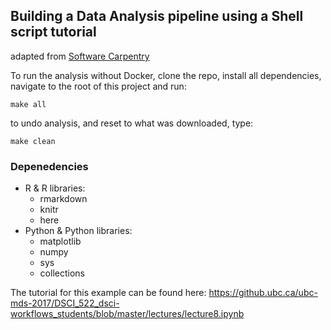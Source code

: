 ## Building a Data Analysis pipeline using a Shell script tutorial
adapted from [Software Carpentry](http://software-carpentry.org/)

To run the analysis without Docker, clone the repo, install all dependencies, navigate to the root of this project and run:
```
make all
```

to undo analysis, and reset to what was downloaded, type:
```
make clean
```

### Depenedencies
- R & R libraries:
    - rmarkdown
    - knitr
    - here
- Python & Python libraries:
    - matplotlib
    - numpy
    - sys
    - collections



The tutorial for this example can be found here:
https://github.ubc.ca/ubc-mds-2017/DSCI_522_dsci-workflows_students/blob/master/lectures/lecture8.ipynb
